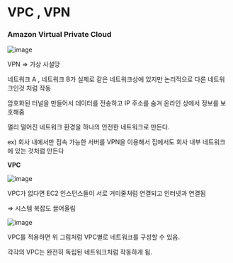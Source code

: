 # VPC , VPN

### **************Amazon Virtual Private Cloud**************

![image](https://user-images.githubusercontent.com/77326600/228996877-24d7a7cf-3ab5-4fa8-8f36-3c2b73bacbaa.png)


VPN ⇒ 가상 사설망

네트워크 A , 네트워크 B가 실제로 같은 네트워크상에 있지만 논리적으로 다른 네트워크인것 처럼 작동

암호화된 터널을 만들어서 데이터를 전송하고 IP 주소를 숨겨 온라인 상에서 정보를 보호해줌

멀리 떨어진 네트워크 환경을 하나의 안전한 네트워크로 만든다.

ex) 회사 내에서만 접속 가능한 서버를 VPN을 이용해서 집에서도 회사 내부 네트워크에 있는 것처럼 만든다

**VPC**

![image](https://user-images.githubusercontent.com/77326600/228996905-49a947af-4213-4370-86ec-0c761616eacf.png)



VPC가 없다면 EC2 인스턴스들이 서로 거미줄처럼 연결되고 인터넷과 연결됨

⇒ 시스템 복잡도 끌어올림

![image](https://user-images.githubusercontent.com/77326600/228996924-c13a727d-353c-46c8-8722-e50002a727a8.png)



VPC를 적용하면 위 그림처럼 VPC별로 네트워크를 구성할 수 있음.

각각의 VPC는 완전히 독립된 네트워크처럼 작동하게 됨.
